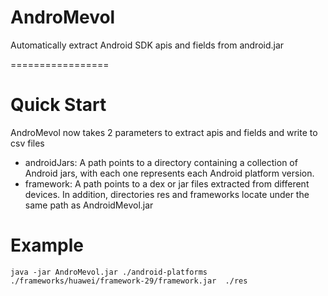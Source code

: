 # AndroMevol
Automatically extract Android SDK apis and fields from android.jar

=================

# Quick Start
AndroMevol now takes 2 parameters to extract apis and fields and write to csv files
* androidJars: A path points to a directory containing a collection of Android jars, with each one represents each Android platform version.
* framework: A path points to a dex or jar files extracted from different devices.
In addition, directories res and frameworks locate under the same path as AndroidMevol.jar
# Example


```
java -jar AndroMevol.jar ./android-platforms ./frameworks/huawei/framework-29/framework.jar  ./res
```
